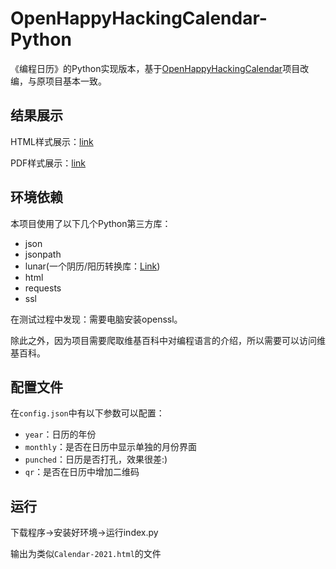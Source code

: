 # OpenHappyHackingCalendar-Python
《编程日历》的Python实现版本，基于[OpenHappyHackingCalendar](https://github.com/Sneezry/OpenHappyHackingCalendar)项目改编，与原项目基本一致。

## 结果展示

HTML样式展示：[link](./Calendar-2020.html)

PDF样式展示：[link](./Calendar-2020.pdf)

## 环境依赖

本项目使用了以下几个Python第三方库：

- json
- jsonpath
- lunar(一个阴历/阳历转换库：[Link](http://6tail.cn/calendar/api.html#overview.html))
- html
- requests
- ssl

在测试过程中发现：需要电脑安装openssl。

除此之外，因为项目需要爬取维基百科中对编程语言的介绍，所以需要可以访问维基百科。

## 配置文件

在`config.json`中有以下参数可以配置：

- `year`：日历的年份
- `monthly`：是否在日历中显示单独的月份界面
- `punched`：日历是否打孔，效果很差:)
- `qr`：是否在日历中增加二维码

## 运行

下载程序→安装好环境→运行index.py

输出为类似`Calendar-2021.html`的文件
